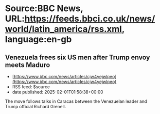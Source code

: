 # Source:BBC News, URL:https://feeds.bbci.co.uk/news/world/latin_america/rss.xml, language:en-gb

## Venezuela frees six US men after Trump envoy meets Maduro
 - [https://www.bbc.com/news/articles/cjw4yejwlpeo](https://www.bbc.com/news/articles/cjw4yejwlpeo)
 - RSS feed: $source
 - date published: 2025-02-01T01:58:38+00:00

The move follows talks in Caracas between the Venezuelan leader and Trump official Richard Grenell.

